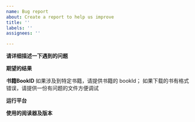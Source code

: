 ```yaml
---
name: Bug report
about: Create a report to help us improve
title: ''
labels: ''
assignees: ''

---
```


**请详细描述一下遇到的问题**

**期望的结果**

**书籍BookID**
如果涉及到特定书籍，请提供书籍的 bookId；
如果下载的书有格式错误，请提供一份有问题的文件方便调试

**运行平台**

**使用的阅读器及版本**

